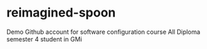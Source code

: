 # reimagined-spoon
Demo Github account for software configuration course
All Diploma semester 4 student in GMi
